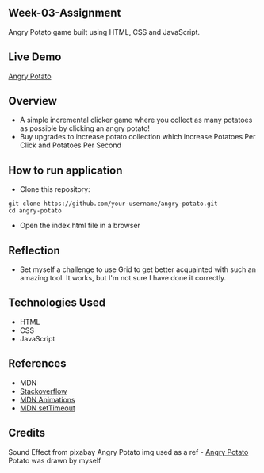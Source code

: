 ## Week-03-Assignment

Angry Potato game built using HTML, CSS and JavaScript.

## Live Demo

[Angry Potato](https://david-nakeeran.github.io/angry-potato/)

## Overview

- A simple incremental clicker game where you collect as many potatoes as possible by clicking an angry potato!
- Buy upgrades to increase potato collection which increase Potatoes Per Click and Potatoes Per Second

## How to run application

- Clone this repository:

```
git clone https://github.com/your-username/angry-potato.git
cd angry-potato
```

- Open the index.html file in a browser

## Reflection

- Set myself a challenge to use Grid to get better acquainted with such an amazing tool. It works, but I'm not sure I have done it correctly.

## Technologies Used

- HTML
- CSS
- JavaScript

## References

- MDN
- [Stackoverflow](https://stackoverflow.com/questions/72168493/how-to-add-image-in-a-button-html)
- [MDN Animations](https://developer.mozilla.org/en-US/docs/Web/CSS/CSS_animations/Using_CSS_animations)
- [MDN setTimeout](https://developer.mozilla.org/en-US/docs/Web/API/Window/setTimeout)

## Credits

Sound Effect from pixabay
Angry Potato img used as a ref - [Angry Potato](https://www.redbubble.com/i/poster/Angry-Potato-by-GrimButterfly/57789303.LVTDI)
Potato was drawn by myself
